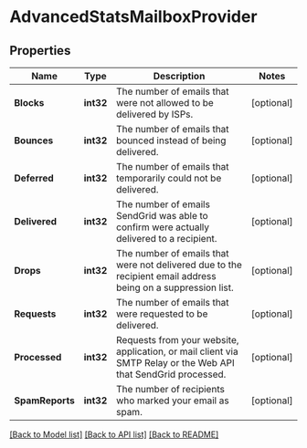 # AdvancedStatsMailboxProvider

## Properties

Name | Type | Description | Notes
------------ | ------------- | ------------- | -------------
**Blocks** | **int32** | The number of emails that were not allowed to be delivered by ISPs. |[optional] 
**Bounces** | **int32** | The number of emails that bounced instead of being delivered. |[optional] 
**Deferred** | **int32** | The number of emails that temporarily could not be delivered. |[optional] 
**Delivered** | **int32** | The number of emails SendGrid was able to confirm were actually delivered to a recipient. |[optional] 
**Drops** | **int32** | The number of emails that were not delivered due to the recipient email address being on a suppression list. |[optional] 
**Requests** | **int32** | The number of emails that were requested to be delivered. |[optional] 
**Processed** | **int32** | Requests from your website, application, or mail client via SMTP Relay or the Web API that SendGrid processed. |[optional] 
**SpamReports** | **int32** | The number of recipients who marked your email as spam. |[optional] 

[[Back to Model list]](../README.md#documentation-for-models) [[Back to API list]](../README.md#documentation-for-api-endpoints) [[Back to README]](../README.md)


